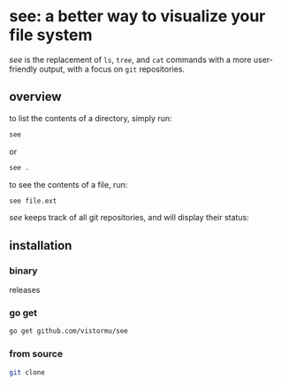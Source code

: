 # see: a better way to visualize your file system

_see_ is the replacement of `ls`, `tree`, and `cat` commands with a more user-friendly output, with a focus on `git` repositories.

## overview

to list the contents of a directory, simply run:

```bash
see
```

or

```bash
see .
```

<output image>

to see the contents of a file, run:

```bash
see file.ext
```

<output image>

_see_ keeps track of all git repositories, and will display their status:

<output image>

## installation

### binary

releases

### go get

```bash
go get github.com/vistormu/see
```

### from source

```bash
git clone 
```
